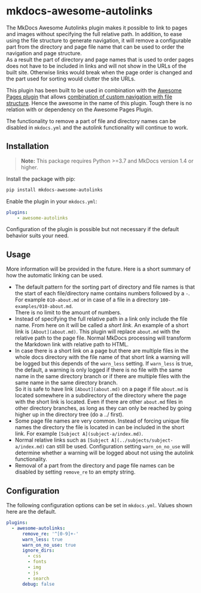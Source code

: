 # mkdocs-awesome-autolinks

The MkDocs Awesome Autolinks plugin makes it possible to link to pages and images without specifying the full relative path. In addition, to ease using the file structure to generate navigation, it will remove a configurable part from the directory and page file name that can be used to order the navigation and page structure.<br>
As a result the part of directory and page names that is used to order pages does not have to be included in links and will not show in the URLs of the built site. Otherwise links would break when the page order is changed and the part used for sorting would clutter the site URLs.

This plugin has been built to be used in combination with the 
[Awesome Pages plugin][awesome-pages] that allows [combination of custom navigation with file
structure][combine-nav-filestructure]. Hence the awesome in the name of this plugin.
Tough there is no relation with or dependency on the Awesome Pages Plugin.

The functionality to remove a part of file and directory names can be disabled in `mkdocs.yml` and
the autolink functionality will continue to work.

[awesome-pages]: https://github.com/lukasgeiter/mkdocs-awesome-pages-plugin
[combine-nav-filestructure]: https://github.com/lukasgeiter/mkdocs-awesome-pages-plugin#combine-custom-navigation--file-structure

## Installation

> **Note:** This package requires Python >=3.7 and MkDocs version 1.4 or higher.  

Install the package with pip:

```bash
pip install mkdocs-awesome-autolinks
```

Enable the plugin in your `mkdocs.yml`:

```yaml
plugins:
    - awesome-autolinks
```

Configuration of the plugin is possible but not necessary if the default behavior suits your need.

## Usage
More information will be provided in the future. Here is a short summary of how the
automatic linking can be used.

* The default pattern for the sorting part of directory and file names is that the start
of each file/directory name contains numbers followed by a `-`. For example `010-about.md` or
in case of a file in a directory `100-examples/010-about.md`.<br>
There is no limit to the amount of numbers.
* Instead of specifying the full relative path in a link only include the file name. From here on
it will be called a *short link*. An example of a short link is
`[About](about.md)`. This plugin will replace `about.md` with the relative path to the page file.
Normal MkDocs processing will transform the Markdown link with relative path to HTML.
* In case there is a short link on a page but there are multiple files in the whole docs directory
with the file name of that short link a warning will be logged but this depends of the `warn_less` 
setting. If `warn_less` is true, the default, a warning is only logged if there is no file with the
same name in the same directory branch or if there are multiple files with the same name in the same 
directory branch.<br>
So it is safe to have link `[About](about.md)` on a page if file `about.md` is located somewhere in
a subdirectory of the directory where the page with the short link is located. Even if there are
other `about.md` files in other directory branches, as long as they can only be reached by going
higher up in the directory tree (do a ../ first).
* Some page file names are very common. Instead of forcing unique file names the directory
the file is located in can be included in the short link. For example `[Subject A](subject-a/index.md)`.
* Normal relative links such as `[Subject A](../subjects/subject-a/index.md)` can still be used.
Configuration setting `warn_on_no_use` will determine whether a warning will be logged about not
using the autolink functionality.
* Removal of a part from the directory and page file names can be disabled by setting
`remove_re` to an empty string.



## Configuration

The following configuration options can be set in `mkdocs.yml`. Values shown here are the default.

``` yaml
plugins:
  - awesome-autolinks:
      remove_re: '^[0-9]+-'
      warn_less: true
      warn_on_no_use: true
      ignore_dirs:
        - css
        - fonts
        - img
        - js
        - search
      debug: false
```
